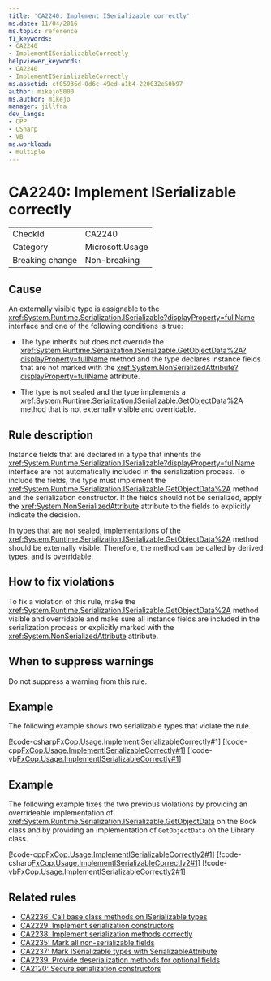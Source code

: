 ```yaml
---
title: 'CA2240: Implement ISerializable correctly'
ms.date: 11/04/2016
ms.topic: reference
f1_keywords:
- CA2240
- ImplementISerializableCorrectly
helpviewer_keywords:
- CA2240
- ImplementISerializableCorrectly
ms.assetid: cf05936d-0d6c-49ed-a1b4-220032e50b97
author: mikejo5000
ms.author: mikejo
manager: jillfra
dev_langs:
- CPP
- CSharp
- VB
ms.workload:
- multiple
---
```

# CA2240: Implement ISerializable correctly

|||
|-|-|
|CheckId|CA2240|
|Category|Microsoft.Usage|
|Breaking change|Non-breaking|

## Cause

An externally visible type is assignable to the <xref:System.Runtime.Serialization.ISerializable?displayProperty=fullName> interface and one of the following conditions is true:

- The type inherits but does not override the <xref:System.Runtime.Serialization.ISerializable.GetObjectData%2A?displayProperty=fullName> method and the type declares instance fields that are not marked with the <xref:System.NonSerializedAttribute?displayProperty=fullName> attribute.

- The type is not sealed and the type implements a <xref:System.Runtime.Serialization.ISerializable.GetObjectData%2A> method that is not externally visible and overridable.

## Rule description
Instance fields that are declared in a type that inherits the <xref:System.Runtime.Serialization.ISerializable?displayProperty=fullName> interface are not automatically included in the serialization process. To include the fields, the type must implement the <xref:System.Runtime.Serialization.ISerializable.GetObjectData%2A> method and the serialization constructor. If the fields should not be serialized, apply the <xref:System.NonSerializedAttribute> attribute to the fields to explicitly indicate the decision.

In types that are not sealed, implementations of the <xref:System.Runtime.Serialization.ISerializable.GetObjectData%2A> method should be externally visible. Therefore, the method can be called by derived types, and is overridable.

## How to fix violations
To fix a violation of this rule, make the <xref:System.Runtime.Serialization.ISerializable.GetObjectData%2A> method visible and overridable and make sure all instance fields are included in the serialization process or explicitly marked with the <xref:System.NonSerializedAttribute> attribute.

## When to suppress warnings
Do not suppress a warning from this rule.

## Example
The following example shows two serializable types that violate the rule.

[!code-csharp[FxCop.Usage.ImplementISerializableCorrectly#1](../code-quality/codesnippet/CSharp/ca2240-implement-iserializable-correctly_1.cs)]
[!code-cpp[FxCop.Usage.ImplementISerializableCorrectly#1](../code-quality/codesnippet/CPP/ca2240-implement-iserializable-correctly_1.cpp)]
[!code-vb[FxCop.Usage.ImplementISerializableCorrectly#1](../code-quality/codesnippet/VisualBasic/ca2240-implement-iserializable-correctly_1.vb)]

## Example
The following example fixes the two previous violations by providing an overrideable implementation of <xref:System.Runtime.Serialization.ISerializable.GetObjectData> on the Book class and by providing an implementation of `GetObjectData` on the Library class.

[!code-cpp[FxCop.Usage.ImplementISerializableCorrectly2#1](../code-quality/codesnippet/CPP/ca2240-implement-iserializable-correctly_2.cpp)]
[!code-csharp[FxCop.Usage.ImplementISerializableCorrectly2#1](../code-quality/codesnippet/CSharp/ca2240-implement-iserializable-correctly_2.cs)]
[!code-vb[FxCop.Usage.ImplementISerializableCorrectly2#1](../code-quality/codesnippet/VisualBasic/ca2240-implement-iserializable-correctly_2.vb)]

## Related rules

- [CA2236: Call base class methods on ISerializable types](../code-quality/ca2236.md)
- [CA2229: Implement serialization constructors](../code-quality/ca2229.md)
- [CA2238: Implement serialization methods correctly](../code-quality/ca2238.md)
- [CA2235: Mark all non-serializable fields](../code-quality/ca2235.md)
- [CA2237: Mark ISerializable types with SerializableAttribute](../code-quality/ca2237.md)
- [CA2239: Provide deserialization methods for optional fields](../code-quality/ca2239.md)
- [CA2120: Secure serialization constructors](../code-quality/ca2120.md)
